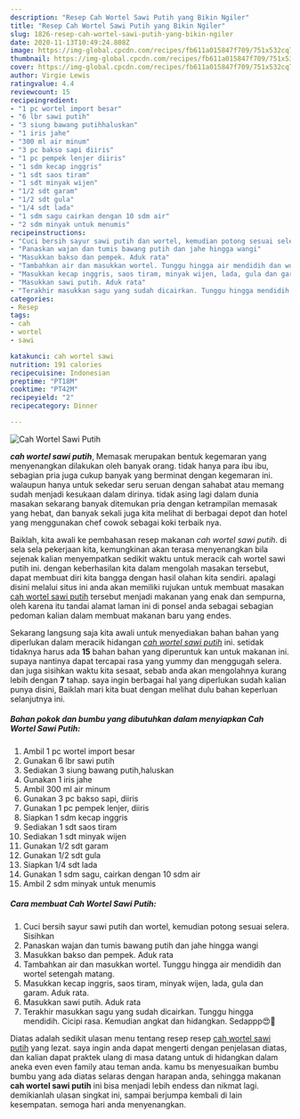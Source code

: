 ```yaml
---
description: "Resep Cah Wortel Sawi Putih yang Bikin Ngiler"
title: "Resep Cah Wortel Sawi Putih yang Bikin Ngiler"
slug: 1826-resep-cah-wortel-sawi-putih-yang-bikin-ngiler
date: 2020-11-13T10:49:24.808Z
image: https://img-global.cpcdn.com/recipes/fb611a015847f709/751x532cq70/cah-wortel-sawi-putih-foto-resep-utama.jpg
thumbnail: https://img-global.cpcdn.com/recipes/fb611a015847f709/751x532cq70/cah-wortel-sawi-putih-foto-resep-utama.jpg
cover: https://img-global.cpcdn.com/recipes/fb611a015847f709/751x532cq70/cah-wortel-sawi-putih-foto-resep-utama.jpg
author: Virgie Lewis
ratingvalue: 4.4
reviewcount: 15
recipeingredient:
- "1 pc wortel import besar"
- "6 lbr sawi putih"
- "3 siung bawang putihhaluskan"
- "1 iris jahe"
- "300 ml air minum"
- "3 pc bakso sapi diiris"
- "1 pc pempek lenjer diiris"
- "1 sdm kecap inggris"
- "1 sdt saos tiram"
- "1 sdt minyak wijen"
- "1/2 sdt garam"
- "1/2 sdt gula"
- "1/4 sdt lada"
- "1 sdm sagu cairkan dengan 10 sdm air"
- "2 sdm minyak untuk menumis"
recipeinstructions:
- "Cuci bersih sayur sawi putih dan wortel, kemudian potong sesuai selera. Sisihkan"
- "Panaskan wajan dan tumis bawang putih dan jahe hingga wangi"
- "Masukkan bakso dan pempek. Aduk rata"
- "Tambahkan air dan masukkan wortel. Tunggu hingga air mendidih dan wortel setengah matang."
- "Masukkan kecap inggris, saos tiram, minyak wijen, lada, gula dan garam. Aduk rata."
- "Masukkan sawi putih. Aduk rata"
- "Terakhir masukkan sagu yang sudah dicairkan. Tunggu hingga mendidih. Cicipi rasa. Kemudian angkat dan hidangkan. Sedappp😍🤗"
categories:
- Resep
tags:
- cah
- wortel
- sawi

katakunci: cah wortel sawi 
nutrition: 191 calories
recipecuisine: Indonesian
preptime: "PT18M"
cooktime: "PT42M"
recipeyield: "2"
recipecategory: Dinner

---
```



![Cah Wortel Sawi Putih](https://img-global.cpcdn.com/recipes/fb611a015847f709/751x532cq70/cah-wortel-sawi-putih-foto-resep-utama.jpg)

<b><i>cah wortel sawi putih</i></b>, Memasak merupakan bentuk kegemaran yang menyenangkan dilakukan oleh banyak orang. tidak hanya para ibu ibu, sebagian pria juga cukup banyak yang berminat dengan kegemaran ini. walaupun hanya untuk sekedar seru seruan dengan sahabat atau memang sudah menjadi kesukaan dalam dirinya. tidak asing lagi dalam dunia masakan sekarang banyak ditemukan pria dengan ketrampilan memasak yang hebat, dan banyak sekali juga kita melihat di berbagai depot dan hotel yang menggunakan chef cowok sebagai koki terbaik nya.

Baiklah, kita awali ke pembahasan resep makanan <i>cah wortel sawi putih</i>. di sela sela pekerjaan kita, kemungkinan akan terasa menyenangkan bila sejenak kalian menyempatkan sedikit waktu untuk meracik cah wortel sawi putih ini. dengan keberhasilan kita dalam mengolah masakan tersebut, dapat membuat diri kita bangga dengan hasil olahan kita sendiri. apalagi disini melalui situs ini anda akan memiliki rujukan untuk membuat masakan <u>cah wortel sawi putih</u> tersebut menjadi makanan yang enak dan sempurna, oleh karena itu tandai alamat laman ini di ponsel anda sebagai sebagian pedoman kalian dalam membuat makanan baru yang endes.




Sekarang langsung saja kita awali untuk menyediakan bahan bahan yang diperlukan dalam meracik hidangan <u><i>cah wortel sawi putih</i></u> ini. setidak tidaknya harus ada <b>15</b> bahan bahan yang diperuntuk kan untuk makanan ini. supaya nantinya dapat tercapai rasa yang yummy dan menggugah selera. dan juga sisihkan waktu kita sesaat, sebab anda akan mengolahnya kurang lebih dengan <b>7</b> tahap. saya ingin berbagai hal yang diperlukan sudah kalian punya disini, Baiklah mari kita buat dengan melihat dulu bahan keperluan selanjutnya ini.

<!--inarticleads1-->

##### Bahan pokok dan bumbu yang dibutuhkan dalam menyiapkan Cah Wortel Sawi Putih:

1. Ambil 1 pc wortel import besar
1. Gunakan 6 lbr sawi putih
1. Sediakan 3 siung bawang putih,haluskan
1. Gunakan 1 iris jahe
1. Ambil 300 ml air minum
1. Gunakan 3 pc bakso sapi, diiris
1. Gunakan 1 pc pempek lenjer, diiris
1. Siapkan 1 sdm kecap inggris
1. Sediakan 1 sdt saos tiram
1. Sediakan 1 sdt minyak wijen
1. Gunakan 1/2 sdt garam
1. Gunakan 1/2 sdt gula
1. Siapkan 1/4 sdt lada
1. Gunakan 1 sdm sagu, cairkan dengan 10 sdm air
1. Ambil 2 sdm minyak untuk menumis




<!--inarticleads2-->

##### Cara membuat Cah Wortel Sawi Putih:

1. Cuci bersih sayur sawi putih dan wortel, kemudian potong sesuai selera. Sisihkan
1. Panaskan wajan dan tumis bawang putih dan jahe hingga wangi
1. Masukkan bakso dan pempek. Aduk rata
1. Tambahkan air dan masukkan wortel. Tunggu hingga air mendidih dan wortel setengah matang.
1. Masukkan kecap inggris, saos tiram, minyak wijen, lada, gula dan garam. Aduk rata.
1. Masukkan sawi putih. Aduk rata
1. Terakhir masukkan sagu yang sudah dicairkan. Tunggu hingga mendidih. Cicipi rasa. Kemudian angkat dan hidangkan. Sedappp😍🤗




Diatas adalah sedikit ulasan menu tentang resep resep <u>cah wortel sawi putih</u> yang lezat. saya ingin anda dapat mengerti dengan penjelasan diatas, dan kalian dapat praktek ulang di masa datang untuk di hidangkan dalam aneka even even family atau teman anda. kamu bs menyesuaikan bumbu bumbu yang ada diatas selaras dengan harapan anda, sehingga makanan <b>cah wortel sawi putih</b> ini bisa menjadi lebih endess dan nikmat lagi. demikianlah ulasan singkat ini, sampai berjumpa kembali di lain kesempatan. semoga hari anda menyenangkan.
